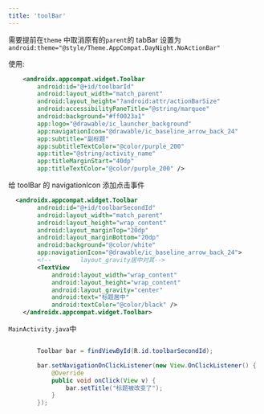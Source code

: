```yaml
---
title: 'toolBar'
---
```


需要提前在`theme` 中取消原有的`parent`的 tabBar 设置为 `android:theme="@style/Theme.AppCompat.DayNight.NoActionBar"`

使用:

```xml
    <androidx.appcompat.widget.Toolbar
        android:id="@+id/toolbarId"
        android:layout_width="match_parent"
        android:layout_height="?android:attr/actionBarSize"
        android:accessibilityPaneTitle="@string/marquee"
        android:background="#ff0023a1"
        app:logo="@drawable/ic_launcher_background"
        app:navigationIcon="@drawable/ic_baseline_arrow_back_24"
        app:subtitle="副标题"
        app:subtitleTextColor="@color/purple_200"
        app:title="@string/activity_name"
        app:titleMarginStart="40dp"
        app:titleTextColor="@color/purple_200" />
```

给 toolBar 的 navigationIcon 添加点击事件

<!--   android:layout_gravity="center" 能让wrap_content 水平居中 类似html中的margin:0 auto -->

```xml
  <androidx.appcompat.widget.Toolbar
        android:id="@+id/toolbarSecondId"
        android:layout_width="match_parent"
        android:layout_height="wrap_content"
        android:layout_marginTop="20dp"
        android:layout_marginBottom="20dp"
        android:background="@color/white"
        app:navigationIcon="@drawable/ic_baseline_arrow_back_24">
        <!--        layout_gravity居中对其-->
        <TextView
            android:layout_width="wrap_content"
            android:layout_height="wrap_content"
            android:layout_gravity="center"
            android:text="标题居中"
            android:textColor="@color/black" />
    </androidx.appcompat.widget.Toolbar>

```

`MainActivity.java`中

```java

        Toolbar bar = findViewById(R.id.toolbarSecondId);

        bar.setNavigationOnClickListener(new View.OnClickListener() {
            @Override
            public void onClick(View v) {
                bar.setTitle("标题被改变了");
            }
        });

```
